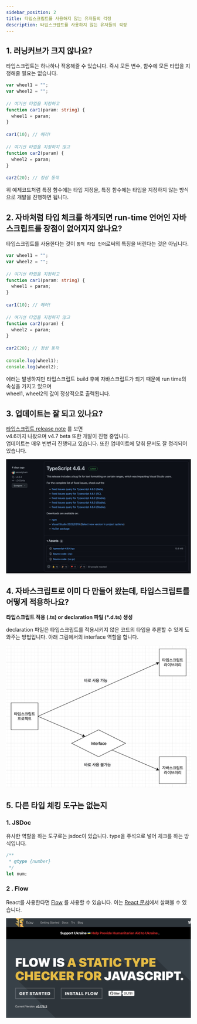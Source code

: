 ```yaml
---
sidebar_position: 2
title: 타입스크립트를 사용하지 않는 유저들의 걱정
description: 타입스크립트를 사용하지 않는 유저들의 걱정
---
```


<head>
  <meta name="title" content="타입스크립트란? | 기초부터 시작하는 타입스크립트" data-rh="true" />
  <meta name="description" content="타입스크립트를 사용하지 않는 유저들의 걱정" data-rh="true" />
  <meta property="og:title" content="타입스크립트란? | 기초부터 시작하는 타입스크립트" data-rh="true" />
  <meta property="og:description" content="타입스크립트를 사용하지 않는 유저들의 걱정" data-rh="true" />
</head>

## 1. 러닝커브가 크지 않나요?

타입스크립트는 하나하나 적용해줄 수 있습니다. 즉시 모든 변수, 함수에 모든 타입을 지정해줄 필요는 없습니다.

```ts
var wheel1 = "";
var wheel2 = "";

// 여기선 타입을 지정하고
function car1(param: string) {
  wheel1 = param;
}

car1(10); // 에러!

// 여기선 타입을 지정하지 않고
function car2(param) {
  wheel2 = param;
}

car2(20); // 정상 동작
```

위 예제코드처럼 특정 함수에는 타입 지정을, 특정 함수에는 타입을 지정하지 않는 방식으로 개발을 진행하면 됩니다.

## 2. 자바처럼 타입 체크를 하게되면 run-time 언어인 자바스크립트를 장점이 없어지지 않나요?

타입스크립트를 사용한다는 것이 `동적 타입 언어`로써의 특징을 버린다는 것은 아닙니다.

```ts
var wheel1 = "";
var wheel2 = "";

// 여기선 타입을 지정하고
function car1(param: string) {
  wheel1 = param;
}

car1(10); // 에러!

// 여기선 타입을 지정하지 않고
function car2(param) {
  wheel2 = param;
}

car2(20); // 정상 동작

console.log(wheel1);
console.log(wheel2);
```

에러는 발생하지만 타입스크립트 build 후에 자바스크립트가 되기 때문에 run time의 속성을 가지고 있으며  
wheel1, wheel2의 값이 정상적으로 출력됩니다.

## 3. 업데이트는 잘 되고 있나요?

[타입스크립트 release note](https://github.com/microsoft/TypeScript/releases) 를 보면  
v4.6까지 나왔으며 v4.7 beta 또한 개발이 진행 중입니다.  
업데이트는 매우 빈번히 진행되고 있습니다. 또한 업데이트에 맞춰 문서도 잘 정리되어 있습니다.

![stable version](/img/why-typescript/worry-of-users-who-do-not-use-typescript/stable-version.jpg)

## 4. 자바스크립트로 이미 다 만들어 왔는데, 타입스크립트를 어떻게 적용하나요?

**타입스크립트 적용 (.ts) or declaration 파일 (\*.d.ts) 생성**

declaration 파일은 타입스크립트를 적용시키지 않은 코드의 타입을 추론할 수 있게 도와주는 방법입니다.
아래 그림에서의 interface 역할을 합니다.

![interface](/img/why-typescript/worry-of-users-who-do-not-use-typescript/interface.jpg)

## 5. 다른 타입 체킹 도구는 없는지

### 1. JSDoc

유사한 역할을 하는 도구로는 jsdoc이 있습니다. type을 주석으로 넣어 체크를 하는 방식입니다.

```js
/**
 * @type {number}
 */
let num;
```

### 2 . Flow

React를 사용한다면 [Flow](https://flow.org/) 를 사용할 수 있습니다.
이는 [React 문서](https://ko.reactjs.org/docs/static-type-checking.html)에서 살펴볼 수 있습니다.

![flow](/img/why-typescript/worry-of-users-who-do-not-use-typescript/flow.jpg)
